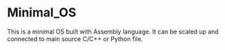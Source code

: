 # Minimal_OS
This is a minimal OS built with Assembly language. It can be scaled up and connected to main source C/C++ or Python file.
